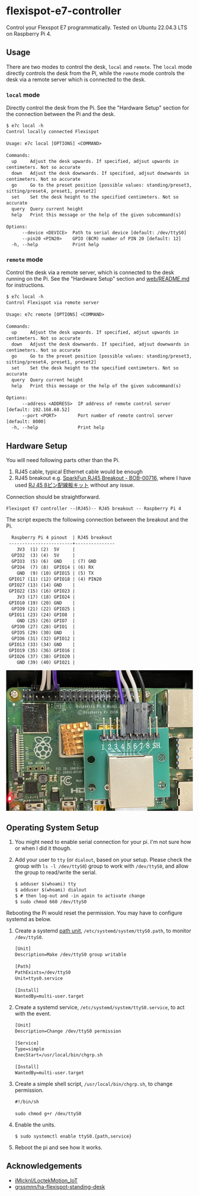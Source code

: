# flexispot-e7-controller

Control your Flexspot E7 programmatically. Tested on Ubuntu 22.04.3 LTS on Raspberry Pi 4.

## Usage

There are two modes to control the desk, `local` and `remote`. The `local` mode directly controls the desk from the Pi, while the `remote` mode controls the desk via a remote server which is connected to the desk.

### `local` mode

Directly control the desk from the Pi. See the "Hardware Setup" section for the connection between the Pi and the desk.

```console
$ e7c local -h
Control locally connected Flexispot

Usage: e7c local [OPTIONS] <COMMAND>

Commands:
  up     Adjust the desk upwards. If specified, adjsut upwards in centimeters. Not so accurate
  down   Adjust the desk downwards. If specified, adjsut downwards in centimeters. Not so accurate
  go     Go to the preset position [possible values: standing/preset3, sitting/preset4, preset1, preset2]
  set    Set the desk height to the specified centimeters. Not so accurate
  query  Query current height
  help   Print this message or the help of the given subcommand(s)

Options:
      --device <DEVICE>  Path to serial device [default: /dev/ttyS0]
      --pin20 <PIN20>    GPIO (BCM) number of PIN 20 [default: 12]
  -h, --help             Print help
```

### `remote` mode

Control the desk via a remote server, which is connected to the desk running on the Pi. See the "Hardware Setup" section and [web/README.md](web/README.md) for instructions.

```console
$ e7c local -h
Control Flexispot via remote server

Usage: e7c remote [OPTIONS] <COMMAND>

Commands:
  up     Adjust the desk upwards. If specified, adjsut upwards in centimeters. Not so accurate
  down   Adjust the desk downwards. If specified, adjsut downwards in centimeters. Not so accurate
  go     Go to the preset position [possible values: standing/preset3, sitting/preset4, preset1, preset2]
  set    Set the desk height to the specified centimeters. Not so accurate
  query  Query current height
  help   Print this message or the help of the given subcommand(s)

Options:
      --address <ADDRESS>  IP address of remote control server [default: 192.168.68.52]
      --port <PORT>        Port number of remote control server [default: 8000]
  -h, --help               Print help
```

## Hardware Setup

You will need following parts other than the Pi.

1. RJ45 cable, typical Ethernet cable would be enough
2. RJ45 breakout e.g. [SparkFun RJ45 Breakout - BOB-00716](https://www.sparkfun.com/products/716), where I have used [RJ 45 8ピン配線板キット](https://www.amazon.co.jp/gp/product/B0C52JCM71/) without any issue.

Connection should be straightforward.

```
Flexispot E7 controller --(RJ45)-- RJ45 breakout -- Raspberry Pi 4
```

The script expects the following connection between the breakout and the Pi.

```
  Raspberry Pi 4 pinout  | RJ45 breakout
 ------------------------+---------------
    3V3  (1) (2)  5V     |
  GPIO2  (3) (4)  5V     |
  GPIO3  (5) (6)  GND    | (7) GND
  GPIO4  (7) (8)  GPIO14 | (6) RX
    GND  (9) (10) GPIO15 | (5) TX
 GPIO17 (11) (12) GPIO18 | (4) PIN20
 GPIO27 (13) (14) GND    |
 GPIO22 (15) (16) GPIO23 |
    3V3 (17) (18) GPIO24 |
 GPIO10 (19) (20) GND    |
  GPIO9 (21) (22) GPIO25 |
 GPIO11 (23) (24) GPIO8  |
    GND (25) (26) GPIO7  |
  GPIO0 (27) (28) GPIO1  |
  GPIO5 (29) (30) GND    |
  GPIO6 (31) (32) GPIO12 |
 GPIO13 (33) (34) GND    |
 GPIO19 (35) (36) GPIO16 |
 GPIO26 (37) (38) GPIO20 |
    GND (39) (40) GPIO21 |
```

![routing](media/routing.png)

## Operating System Setup

1. You might need to enable serial connection for your pi. I'm not sure how or when I did it though.
2. Add your user to `tty` (or `dialout`, based on your setup. Please check the group with `ls -l /dev/ttyS0`) group to work with `/dev/ttyS0`, and allow the group to read/write the serial.

    ```console
    $ adduser $(whoami) tty
    $ adduser $(whoami) dialout
    $ # then log-out and -in again to activate change
    $ sudo chmod 660 /dev/ttyS0
    ```

Rebooting the Pi would reset the permission. You may have to configure systemd as below.

1. Create a systemd [path unit](https://www.freedesktop.org/software/systemd/man/latest/systemd.path.html), `/etc/systemd/system/ttyS0.path`, to monitor `/dev/ttyS0`.

    ```
    [Unit]
    Description=Make /dev/ttyS0 group writable
    
    [Path]
    PathExists=/dev/ttyS0
    Unit=ttys0.service
    
    [Install]
    WantedBy=multi-user.target
    ```

2. Create a systemd service, `/etc/systemd/system/ttyS0.service`, to act with the event.

    ```
    [Unit]
    Description=Change /dev/ttyS0 permission
    
    [Service]
    Type=simple
    ExecStart=/usr/local/bin/chgrp.sh
    
    [Install]
    WantedBy=multi-user.target
    ```

3. Create a simple shell script, `/usr/local/bin/chgrp.sh`, to change permission.

    ```
    #!/bin/sh
    
    sudo chmod g+r /dev/ttyS0
    ```

4. Enable the units.

    ```console
    $ sudo systemctl enable ttyS0.{path,service}
    ```

5. Reboot the pi and see how it works.

## Acknowledgements

- [iMicknl/LoctekMotion_IoT](https://github.com/iMicknl/LoctekMotion_IoT)
- [grssmnn/ha-flexispot-standing-desk](https://github.com/grssmnn/ha-flexispot-standing-desk)
